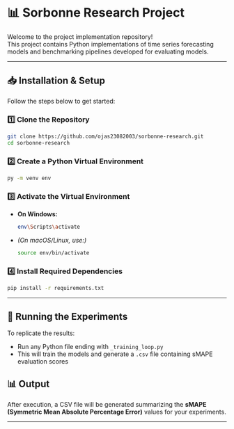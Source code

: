 
# 📊 Sorbonne Research Project

Welcome to the project implementation repository!  
This project contains Python implementations of time series forecasting models and benchmarking pipelines developed for evaluating models.

---

## 📥 Installation & Setup

Follow the steps below to get started:

### 1️⃣ Clone the Repository

```bash
git clone https://github.com/ojas23082003/sorbonne-research.git
cd sorbonne-research
```

### 2️⃣ Create a Python Virtual Environment

```bash
py -m venv env
```

### 3️⃣ Activate the Virtual Environment

- **On Windows:**

    ```bash
    env\Scripts\activate
    ```

- *(On macOS/Linux, use:)*

    ```bash
    source env/bin/activate
    ```

### 4️⃣ Install Required Dependencies

```bash
pip install -r requirements.txt
```

---

## 🚀 Running the Experiments

To replicate the results:

- Run any Python file ending with `_training_loop.py`
- This will train the models and generate a `.csv` file containing sMAPE evaluation scores


## 📊 Output

After execution, a CSV file will be generated summarizing the **sMAPE (Symmetric Mean Absolute Percentage Error)** values for your experiments.  

---